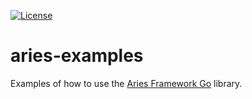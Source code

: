 [![License](https://img.shields.io/badge/License-Apache%202.0-blue.svg)](https://raw.githubusercontent.com/trustbloc/aries-examples/master/LICENSE)

# aries-examples

Examples of how to use the [Aries Framework Go](https://github.com/hyperledger/aries-framework-go) library.

